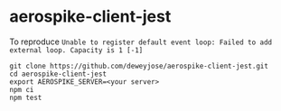# aerospike-client-jest

To reproduce `Unable to register default event loop: Failed to add external loop. Capacity is 1 [-1]`

```console
git clone https://github.com/deweyjose/aerospike-client-jest.git
cd aerospike-client-jest
export AEROSPIKE_SERVER=<your server>
npm ci
npm test
```
